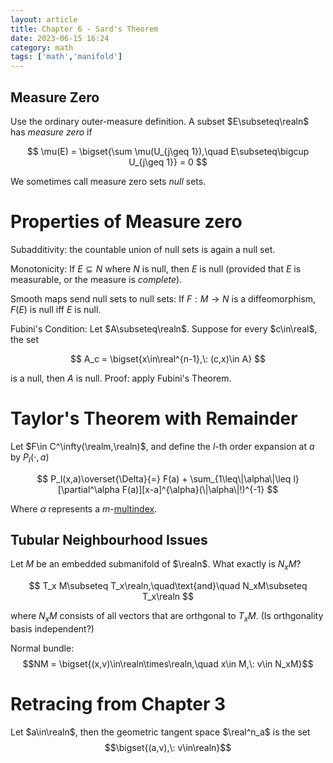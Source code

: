 ```yaml
---
layout: article
title: Chapter 6 - Sard's Theorem
date: 2023-06-15 16:24
category: math
tags: ['math','manifold']
---
```

## Measure Zero
Use the ordinary outer-measure definition. A subset $E\subseteq\realn$ has *measure zero* if 

$$
\mu(E) = \bigset{\sum \mu(U_{j\geq 1}),\quad E\subseteq\bigcup U_{j\geq 1}} = 0
$$

We sometimes call measure zero sets *null* sets.

# Properties of Measure zero
Subadditivity: the countable union of null sets is again a null set.

Monotonicity: If $E\subseteq N$ where $N$ is null, then $E$ is null (provided that $E$ is measurable, or the measure is *complete*).

Smooth maps send null sets to null sets: If $F:M\to N$ is a diffeomorphism, $F(E)$ is null iff $E$ is null.

Fubini's Condition: Let $A\subseteq\realn$. Suppose for every $c\in\real$, the set

$$
A_c = \bigset{x\in\real^{n-1},\: (c,x)\in A}
$$

is a null, then $A$ is null. Proof: apply Fubini's Theorem.


# Taylor's Theorem with Remainder
Let $F\in C^\infty(\realm,\realn)$, and define the $l$-th order expansion at $a$ by $P_l(\cdot, a)$

$$
P_l(x,a)\overset{\Delta}{=} F(a) + \sum_{1\leq\|\alpha\|\leq l}[\partial^\alpha F(a)][x-a]^{\alpha}(\|\alpha\|!)^{-1}
$$

Where $\alpha$ represents a $m$-[multindex](https://en.wikipedia.org/wiki/Multi-index_notation).

## Tubular Neighbourhood Issues
Let $M$ be an embedded submanifold of $\realn$. What exactly is $N_xM$? 

$$
T_x M\subseteq T_x\realn,\quad\text{and}\quad N_xM\subseteq T_x\realn
$$



where $N_xM$ consists of all vectors that are orthgonal to $T_xM$. (Is orthgonality basis independent?)

Normal bundle: $$NM = \bigset{(x,v)\in\realn\times\realn,\quad x\in M,\: v\in N_xM}$$

# Retracing from Chapter 3

Let $a\in\realn$, then the geometric tangent space $\real^n_a$ is the set $$\bigset{(a,v),\: v\in\realn}$$